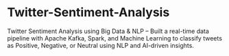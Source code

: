 # Twitter-Sentiment-Analysis
Twitter Sentiment Analysis using Big Data &amp; NLP – Built a real-time data pipeline with Apache Kafka, Spark, and Machine Learning to classify tweets as Positive, Negative, or Neutral using NLP and AI-driven insights. 
